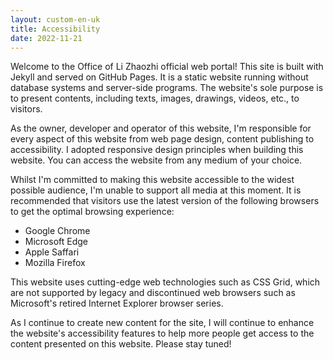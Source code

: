 ```yaml
--- 
layout: custom-en-uk 
title: Accessibility 
date: 2022-11-21
---
```


Welcome to the Office of Li Zhaozhi official web portal! This site is built with Jekyll and served on GitHub Pages.
It is a static website running without database systems and server-side programs. The website's sole purpose is to
present contents, including texts, images, drawings, videos, etc., to visitors. 

As the owner, developer and operator of this website, I'm responsible for every aspect of this website from web page
design, content publishing to accessibility. I adopted responsive design principles when building this website. You
can access the website from any medium of your choice.

Whilst I'm committed to making this website accessible to the widest possible audience, I'm unable to support all media
at this moment. It is recommended that visitors use the latest version of the following browsers to get the optimal
browsing experience:
<ul>
	<li>Google Chrome</li>
	<li>Microsoft Edge</li>
	<li>Apple Saffari</li>
	<li>Mozilla Firefox</li>
</ul>

This website uses cutting-edge web technologies such as CSS Grid, which are not supported by legacy and discontinued
web browsers such as Microsoft's retired Internet Explorer browser series.

As I continue to create new content for the site, I will continue to enhance the website's accessibility features to
help more people get access to the content presented on this website. Please stay tuned!
